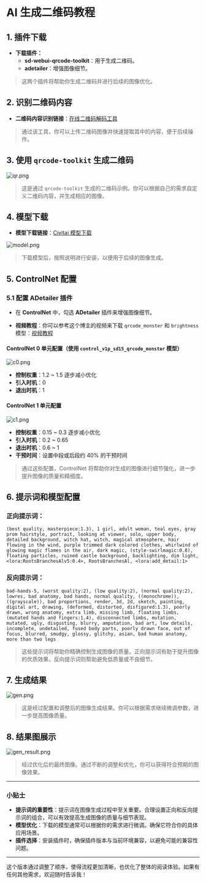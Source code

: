 # AI 生成二维码教程

## 1. 插件下载

- **下载插件：**
  - **sd-webui-qrcode-toolkit**：用于生成二维码。
  - **adetailer**：增强图像细节。

> 这两个插件将帮助你生成二维码并进行后续的图像优化。

## 2. 识别二维码内容

- **二维码内容识别链接**：[在线二维码解码工具](https://tuzim.net/decode/)

> 通过该工具，你可以上传二维码图像并快速提取其中的内容，便于后续操作。

## 3. 使用 `qrcode-toolkit` 生成二维码

![qr.png](qr.png)

> 这是通过 `qrcode-toolkit` 生成的二维码示例。你可以根据自己的需求自定义二维码内容，并生成相应的图像。

## 4. 模型下载

- **模型下载链接**：[Civitai 模型下载](https://civitai.com/models/70921/duchaitenniji)

![model.png](model.png)

> 下载模型后，按照说明进行安装，以便用于后续的图像生成。

## 5. ControlNet 配置

### 5.1 配置 ADetailer 插件

- 在 **ControlNet** 中，勾选 **ADetailer** 插件来增强图像细节。

- **视频教程**：你可以参考这个博主的视频来下载 `qrcode_monster` 和 `brightness` 模型：[视频教程](https://www.bilibili.com/video/BV13h4y1L7yp/?spm_id_from=333.337.search-card.all.click)

#### ControlNet 0 单元配置（使用 `control_v1p_sd15_qrcode_monster` 模型）

![c0.png](c0.png)

- **控制权重**：1.2 ~ 1.5 逐步减小优化
- **引入时机**：0
- **退出时机**：1

#### ControlNet 1 单元配置

![c1.png](c1.png)

- **控制权重**：0.15 ~ 0.3 逐步减小优化
- **引入时机**：0.2 ~ 0.65
- **退出时机**：0.6 ~ 1
- **干预时间**：设置中段或后段约 40% 的干预时间

> 通过这些配置，ControlNet 将帮助你对生成的图像进行细节强化，进一步提升图像的质量和精细度。

## 6. 提示词和模型配置

### 正向提示词：

```
(best quality, masterpiece:1.3), 1 girl, adult woman, teal eyes, gray prom hairstyle, portrait, looking at viewer, solo, upper body, detailed background, witch hat, witch, magical atmosphere, hair flowing in the wind, purple trimmed dark colored clothes, whirlwind of glowing magic flames in the air, dark magic, (style-swirlmagic:0.8), floating particles, ruined castle background, backlighting, dim light, <lora:RootsBranchesAlv5:0.4>, RootsBranchesAl, <lora:add_detail:1>
```

### 反向提示词：

```
bad-hands-5, (worst quality:2), (low quality:2), (normal quality:2), lowres, bad anatomy, bad hands, normal quality, ((monochrome)), ((grayscale)), bad proportions, render, 3d, 2d, sketch, painting, digital art, drawing, (deformed, distorted, disfigured:1.3), poorly drawn, wrong anatomy, extra limb, missing limb, floating limbs, (mutated hands and fingers:1.4), disconnected limbs, mutation, mutated, ugly, disgusting, blurry, amputation, bad art, low details, incomplete, undetailed, fused body parts, poorly drawn face, out of focus, blurred, smudgy, glossy, glitchy, asian, bad human anatomy, more than two legs
```

> 这些提示词将帮助你精确控制生成图像的质量。正向提示词有助于提升图像的优质效果，反向提示词则帮助避免低质量或不良细节。

## 7. 生成结果

![gen.png](gen.png)

> 这是经过配置和调整后的图像生成结果。你可以根据需求继续微调参数，进一步提高图像质量。

## 8. 结果图展示

![gen_result.png](gen_result.png)

> 经过优化后的最终图像。通过不断的调整和优化，你可以获得符合预期的图像效果。

---

### 小贴士

- **提示词的重要性**：提示词在图像生成过程中至关重要。合理设置正向和反向提示词的组合，可以有效提高生成图像的质量与细节表现。
- **模型优化**：下载的模型通常可以根据你的需求进行微调。确保它符合你的具体应用场景。
- **插件选择**：安装插件时，确保插件版本与当前环境兼容，以避免可能的兼容性问题。

---

这个版本通过调整了顺序，使得流程更加清晰，也优化了整体的阅读体验。如果有任何其他需求，欢迎随时告诉我！